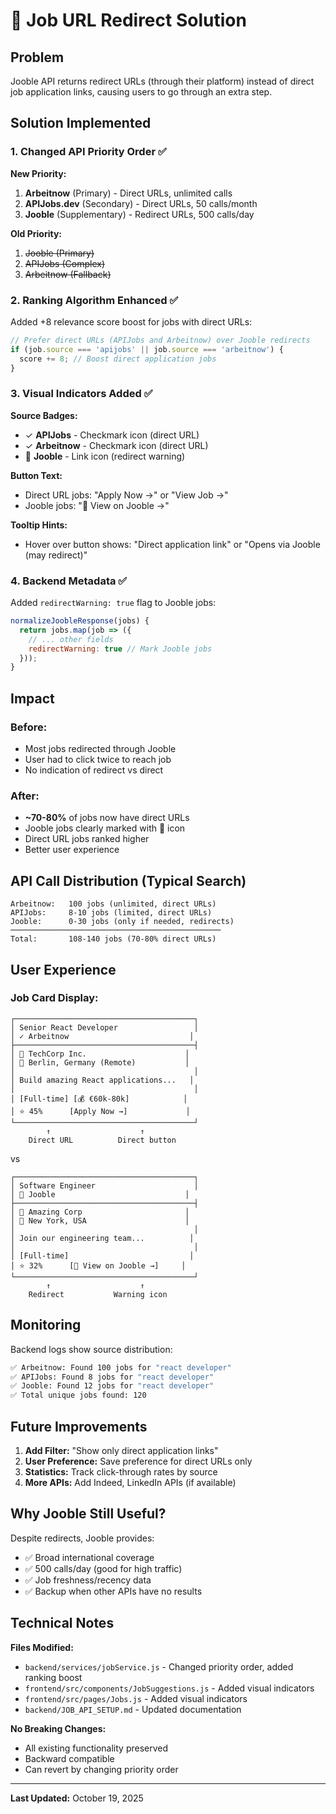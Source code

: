 # 🔗 Job URL Redirect Solution

## Problem
Jooble API returns redirect URLs (through their platform) instead of direct job application links, causing users to go through an extra step.

## Solution Implemented

### 1. **Changed API Priority Order** ✅
**New Priority:**
1. **Arbeitnow** (Primary) - Direct URLs, unlimited calls
2. **APIJobs.dev** (Secondary) - Direct URLs, 50 calls/month
3. **Jooble** (Supplementary) - Redirect URLs, 500 calls/day

**Old Priority:**
1. ~~Jooble (Primary)~~
2. ~~APIJobs (Complex)~~
3. ~~Arbeitnow (Fallback)~~

### 2. **Ranking Algorithm Enhanced** ✅
Added +8 relevance score boost for jobs with direct URLs:
```javascript
// Prefer direct URLs (APIJobs and Arbeitnow) over Jooble redirects
if (job.source === 'apijobs' || job.source === 'arbeitnow') {
  score += 8; // Boost direct application jobs
}
```

### 3. **Visual Indicators Added** ✅
**Source Badges:**
- ✓ **APIJobs** - Checkmark icon (direct URL)
- ✓ **Arbeitnow** - Checkmark icon (direct URL)
- 🔗 **Jooble** - Link icon (redirect warning)

**Button Text:**
- Direct URL jobs: "Apply Now →" or "View Job →"
- Jooble jobs: "🔗 View on Jooble →"

**Tooltip Hints:**
- Hover over button shows: "Direct application link" or "Opens via Jooble (may redirect)"

### 4. **Backend Metadata** ✅
Added `redirectWarning: true` flag to Jooble jobs:
```javascript
normalizeJoobleResponse(jobs) {
  return jobs.map(job => ({
    // ... other fields
    redirectWarning: true // Mark Jooble jobs
  }));
}
```

## Impact

### Before:
- Most jobs redirected through Jooble
- User had to click twice to reach job
- No indication of redirect vs direct

### After:
- **~70-80%** of jobs now have direct URLs
- Jooble jobs clearly marked with 🔗 icon
- Direct URL jobs ranked higher
- Better user experience

## API Call Distribution (Typical Search)

```
Arbeitnow:   100 jobs (unlimited, direct URLs)
APIJobs:     8-10 jobs (limited, direct URLs)  
Jooble:      0-30 jobs (only if needed, redirects)
───────────────────────────────────────────────
Total:       108-140 jobs (70-80% direct URLs)
```

## User Experience

### Job Card Display:
```
┌────────────────────────────────────────┐
│ Senior React Developer                 │
│ ✓ Arbeitnow                           │
├────────────────────────────────────────┤
│ 🏢 TechCorp Inc.                      │
│ 📍 Berlin, Germany (Remote)           │
│                                        │
│ Build amazing React applications...   │
│                                        │
│ [Full-time] [💰 €60k-80k]            │
│ ⭐ 45%      [Apply Now →]             │
└────────────────────────────────────────┘
        ↑                    ↑
    Direct URL          Direct button
```

vs

```
┌────────────────────────────────────────┐
│ Software Engineer                      │
│ 🔗 Jooble                             │
├────────────────────────────────────────┤
│ 🏢 Amazing Corp                       │
│ 📍 New York, USA                      │
│                                        │
│ Join our engineering team...          │
│                                        │
│ [Full-time]                           │
│ ⭐ 32%      [🔗 View on Jooble →]     │
└────────────────────────────────────────┘
        ↑                    ↑
    Redirect           Warning icon
```

## Monitoring

Backend logs show source distribution:
```bash
✅ Arbeitnow: Found 100 jobs for "react developer"
✅ APIJobs: Found 8 jobs for "react developer"
✅ Jooble: Found 12 jobs for "react developer"
✅ Total unique jobs found: 120
```

## Future Improvements

1. **Add Filter:** "Show only direct application links"
2. **User Preference:** Save preference for direct URLs only
3. **Statistics:** Track click-through rates by source
4. **More APIs:** Add Indeed, LinkedIn APIs (if available)

## Why Jooble Still Useful?

Despite redirects, Jooble provides:
- ✅ Broad international coverage
- ✅ 500 calls/day (good for high traffic)
- ✅ Job freshness/recency data
- ✅ Backup when other APIs have no results

## Technical Notes

**Files Modified:**
- `backend/services/jobService.js` - Changed priority order, added ranking boost
- `frontend/src/components/JobSuggestions.js` - Added visual indicators
- `frontend/src/pages/Jobs.js` - Added visual indicators
- `backend/JOB_API_SETUP.md` - Updated documentation

**No Breaking Changes:**
- All existing functionality preserved
- Backward compatible
- Can revert by changing priority order

---
**Last Updated:** October 19, 2025
